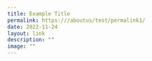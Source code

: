 ```yaml
---
title: Example Title
permalink: https:///aboutus/test/permalink1/
date: 2022-11-24
layout: link
description: ""
image: ""
---
```

